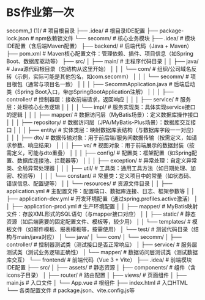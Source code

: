 # BS作业第一次


secomm_1 (1)/                  # 项目根目录
├── .idea/                     # 根目录IDE配置
├── package-lock.json          # npm依赖锁文件
└── secomm/                    # 核心业务模块
    ├── .idea/                 # 模块IDE配置（含后端Maven配置）
    ├── backend/               # 后端代码（Java + Maven）
        ├── pom.xml                  # Maven核心配置文件：管理依赖、插件、项目信息（如Spring Boot、数据库驱动等）
        ├── src/
        │   ├── main/                # 主程序代码目录
        │   │   ├── java/            # Java源代码根目录（包结构从这里开始）
        │   │   │   └── com/         # 组织/公司域名反转（示例，实际可能是其他包名，如com.secomm）
        │   │   │       └── secomm/  # 项目根包（通常与项目名一致）
        │   │   │           ├── SecommApplication.java  # 后端启动类（Spring Boot入口，带@SpringBootApplication注解）
        │   │   │           ├── controller/             # 控制器层：接收前端请求，返回响应
        │   │   │           ├── service/                # 服务层：处理核心业务逻辑
        │   │   │           │   └── impl/               # 服务实现类：具体实现service接口的逻辑
        │   │   │           ├── mapper/                 # 数据访问层（MyBatis场景）：定义数据库操作接口
        │   │   │           ├── repository/             # 数据访问层（JPA/MyBatis-Plus场景）：数据库交互接口
        │   │   │           ├── entity/                 # 实体类层：映射数据库表结构（与数据库字段一一对应）
        │   │   │           ├── dto/                    # 数据传输对象：用于前后端/服务间数据传输（按需定义，如请求参数、响应结果）
        │   │   │           ├── vo/                     # 视图对象：用于前端展示的数据封装（按需定义，可能与dto重叠）
        │   │   │           ├── config/                 # 配置类：框架配置（如Spring配置、数据库连接池、拦截器等）
        │   │   │           ├── exception/              # 异常处理：自定义异常类、全局异常处理器
        │   │   │           ├── util/                   # 工具类：通用工具方法（如日期处理、加密、校验等）
        │   │   │           └── constant/               # 常量类：定义项目中的常量（如状态码、错误信息、配置键等）
        │   │   └── resources/       # 资源文件目录
        │   │       ├── application.yml                 # 主配置文件：配置端口、数据库连接、日志、框架参数等
        │   │       ├── application-dev.yml             # 开发环境配置（通过spring.profiles.active激活）
        │   │       ├── application-prod.yml            # 生产环境配置
        │   │       ├── mapper/                         # MyBatis映射文件：存放XML形式的SQL语句（与mapper接口对应）
        │   │       ├── static/                         # 静态资源（如后端需要的固定配置文件、模板等，较少用）
        │   │       └── templates/                      # 模板文件（如邮件模板、报表模板等，按需使用）
        │   └── test/                 # 测试代码目录（结构与main/java对应）
        │       └── java/
        │           └── com/
        │               └── secomm/
        │                   ├── controller/             # 控制器测试类（测试接口是否正常响应）
        │                   ├── service/                # 服务层测试类（测试业务逻辑正确性）
        │                   └── mapper/                 # 数据访问层测试类（测试数据库交互）
    └── frontend/              # 前端代码（Vue 3 + Vite）
        ├── .idea/             # 前端模块IDE配置
        ├── src/
        │   ├── assets/        # 静态资源
        │   ├── components/    # 组件（含icons子目录）
        │   ├── router/        # 路由配置
        │   ├── views/         # 页面组件
        │   ├── main.js        # 入口文件
        │   └── App.vue        # 根组件
        ├── index.html         # 入口HTML
        └── 各类配置文件       # package.json、vite.config.js等
